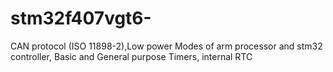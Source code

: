 # stm32f407vgt6-
CAN protocol (ISO 11898-2),Low power Modes of arm processor and stm32 controller, Basic and General purpose Timers, internal RTC
